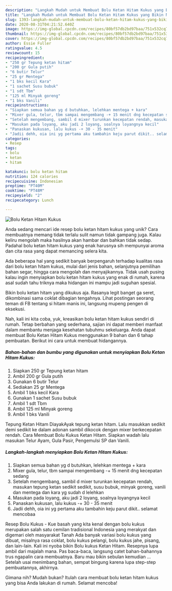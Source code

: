 ```yaml
---
description: "Langkah Mudah untuk Membuat Bolu Ketan Hitam Kukus yang Bikin Ngiler"
title: "Langkah Mudah untuk Membuat Bolu Ketan Hitam Kukus yang Bikin Ngiler"
slug: 1393-langkah-mudah-untuk-membuat-bolu-ketan-hitam-kukus-yang-bikin-ngiler
date: 2020-08-31T04:21:52.640Z
image: https://img-global.cpcdn.com/recipes/80bf57db2bd97baa/751x532cq70/bolu-ketan-hitam-kukus-foto-resep-utama.jpg
thumbnail: https://img-global.cpcdn.com/recipes/80bf57db2bd97baa/751x532cq70/bolu-ketan-hitam-kukus-foto-resep-utama.jpg
cover: https://img-global.cpcdn.com/recipes/80bf57db2bd97baa/751x532cq70/bolu-ketan-hitam-kukus-foto-resep-utama.jpg
author: Essie Fuller
ratingvalue: 4.5
reviewcount: 15
recipeingredient:
- "250 gr Tepung ketan hitam"
- "200 gr Gula putih"
- "6 butir Telur"
- "25 gr Mentega"
- "1 bks kecil Kara"
- "1 sachet Susu bubuk"
- "1 sdt Tbm"
- "125 ml Minyak goreng"
- "1 bks Vanili"
recipeinstructions:
- "Siapkan semua bahan yg d butuhkan, lelehkan mentega + kara"
- "Mixer gula, telur, tbm sampai mengembang -+ 15 menit dng kecepatan sedang"
- "Setelah mengembang, sambil d mixer turunkan kecepatan rendah, masukan tepung ketan sedikit sedikit, susu bubuk, minyak goreng, vanili dan mentega dan kara yg sudah d lelehkan"
- "Masukan pada loyang, aku jadi 2 loyang, soalnya loyangnya kecil"
- "Panaskan kukusan, lalu kukus -+ 30 - 35 menit"
- "Jadii dehh, oia ini yg pertama aku tambahin keju parut dikit.. selamat mencobaa"
categories:
- Resep
tags:
- bolu
- ketan
- hitam

katakunci: bolu ketan hitam 
nutrition: 124 calories
recipecuisine: Indonesian
preptime: "PT40M"
cooktime: "PT48M"
recipeyield: "2"
recipecategory: Lunch

---
```



![Bolu Ketan Hitam Kukus](https://img-global.cpcdn.com/recipes/80bf57db2bd97baa/751x532cq70/bolu-ketan-hitam-kukus-foto-resep-utama.jpg)

Anda sedang mencari ide resep bolu ketan hitam kukus yang unik? Cara membuatnya memang tidak terlalu sulit namun tidak gampang juga. Kalau keliru mengolah maka hasilnya akan hambar dan bahkan tidak sedap. Padahal bolu ketan hitam kukus yang enak harusnya sih mempunyai aroma dan cita rasa yang dapat memancing selera kita.

Ada beberapa hal yang sedikit banyak berpengaruh terhadap kualitas rasa dari bolu ketan hitam kukus, mulai dari jenis bahan, selanjutnya pemilihan bahan segar, hingga cara mengolah dan menyajikannya. Tidak usah pusing kalau ingin menyiapkan bolu ketan hitam kukus yang enak di rumah, karena asal sudah tahu triknya maka hidangan ini mampu jadi suguhan spesial.

Bikin bolu ketan hitam yang dikukus aja. Rasanya legit banget ga seret, dikombinasi sama coklat dibagian tengahnya. Lihat postingan seorang teman di FB tentang si hitam manis ini, langsung mupeng pengen di eksekusi.


Nah, kali ini kita coba, yuk, kreasikan bolu ketan hitam kukus sendiri di rumah. Tetap berbahan yang sederhana, sajian ini dapat memberi manfaat dalam membantu menjaga kesehatan tubuhmu sekeluarga. Anda dapat membuat Bolu Ketan Hitam Kukus menggunakan 9 bahan dan 6 tahap pembuatan. Berikut ini cara untuk membuat hidangannya.

<!--inarticleads1-->

##### Bahan-bahan dan bumbu yang digunakan untuk menyiapkan Bolu Ketan Hitam Kukus:

1. Siapkan 250 gr Tepung ketan hitam
1. Ambil 200 gr Gula putih
1. Gunakan 6 butir Telur
1. Sediakan 25 gr Mentega
1. Ambil 1 bks kecil Kara
1. Gunakan 1 sachet Susu bubuk
1. Ambil 1 sdt Tbm
1. Ambil 125 ml Minyak goreng
1. Ambil 1 bks Vanili


Tepung Ketan Hitam DiayakAyak tepung ketan hitam. Lalu masukkan sedikit demi sedikit ke dalam adonan sambil dikocok dengan mixer berkecepatan rendah. Cara Membuat Bolu Kukus Ketan Hitam. Siapkan wadah lalu masukan Telur Ayam, Gula Pasir, Pengemulsi SP dan Vanili. 

<!--inarticleads2-->

##### Langkah-langkah menyiapkan Bolu Ketan Hitam Kukus:

1. Siapkan semua bahan yg d butuhkan, lelehkan mentega + kara
1. Mixer gula, telur, tbm sampai mengembang -+ 15 menit dng kecepatan sedang
1. Setelah mengembang, sambil d mixer turunkan kecepatan rendah, masukan tepung ketan sedikit sedikit, susu bubuk, minyak goreng, vanili dan mentega dan kara yg sudah d lelehkan
1. Masukan pada loyang, aku jadi 2 loyang, soalnya loyangnya kecil
1. Panaskan kukusan, lalu kukus -+ 30 - 35 menit
1. Jadii dehh, oia ini yg pertama aku tambahin keju parut dikit.. selamat mencobaa


Resep Bolu Kukus - Kue basah yang kita kenal dengan bolu kukus merupakan salah satu cemilan tradisional Indonesia yang merakyat dan digemari oleh masyarakat Tanah Ada banyak variasi bolu kukus yang dibuat, misalnya rasa coklat, bolu kukus pelangi, bolu kukus jahe, pisang, dan lain-lain. Kali ini nyoba bikin Bolu kukus Ketan Hitam. Resepnya lupa ambil dari majalah mana. Pas baca-baca, langsung catet bahan-bahannya trus ngapalin cara membuatnya. Baru mau bikin sebulan kemudian … Setelah usai menimbang bahan, sempat bingung karena lupa step-step pembuatannya, akhirnya. 

Gimana nih? Mudah bukan? Itulah cara membuat bolu ketan hitam kukus yang bisa Anda lakukan di rumah. Selamat mencoba!
